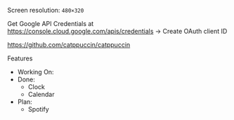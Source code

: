 Screen resolution: `480×320`

Get Google API Credentials at https://console.cloud.google.com/apis/credentials
-> Create OAuth client ID

https://github.com/catppuccin/catppuccin

Features
- Working On:
- Done:
    - Clock
    - Calendar
- Plan:
    - Spotify